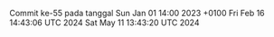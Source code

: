 Commit ke-55 pada tanggal Sun Jan 01 14:00 2023 +0100
Fri Feb 16 14:43:06 UTC 2024
Sat May 11 13:43:20 UTC 2024
